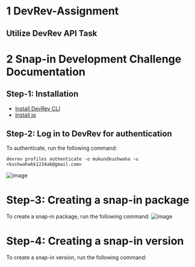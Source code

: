 # 1 DevRev-Assignment
## Utilize DevRev API Task
# 2 Snap-in Development Challenge Documentation


## Step-1: Installation
- [Install DevRev CLI](https://developer.devrev.ai/snapin-development/references/cli-install)
- [Install jq](https://jqlang.github.io/jq/)
## Step-2: Log in to DevRev for authentication
To authenticate, run the following command:
```
devrev profiles authenticate -o mukundkushwaha -u <kushwahakk1234ab@gmail.com>
```
![image](https://github.com/mukulkk21/DevRev-Assignment/assets/111633385/01329aa3-7318-496b-902e-c344942e48ec)

# Step-3: Creating a snap-in package
To create a snap-in package, run the following command:
![image](https://github.com/mukulkk21/DevRev-Assignment/assets/111633385/740bbe91-b62b-41f3-a833-290e862415ca)

# Step-4: Creating a snap-in version
To create a snap-in version, run the following command:

